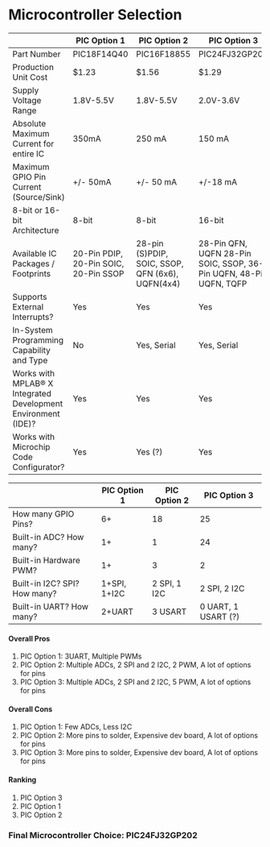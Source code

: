 # Microcontroller Selection


|                                  | PIC Option 1 | PIC Option 2 | PIC Option 3 |
|----------------------------------|--------------|--------------|--------------|
| Part Number                      | PIC18F14Q40  | PIC16F18855  | PIC24FJ32GP202 |
| Production Unit Cost             | $1.23        | $1.56        | $1.29        |
| Supply Voltage Range             | 1.8V-5.5V    | 1.8V-5.5V    | 2.0V-3.6V    |
| Absolute Maximum Current for entire IC | 350mA  | 250 mA       | 150 mA       |
| Maximum GPIO Pin Current (Source/Sink) | +/- 50mA | +/- 50 mA | +/-18 mA |
| 8-bit or 16-bit Architecture    | 8-bit        | 8-bit        | 16-bit       |
| Available IC Packages / Footprints | 20-Pin PDIP, 20-Pin SOIC, 20-Pin SSOP | 28-pin (S)PDIP, SOIC, SSOP, QFN (6x6), UQFN(4x4) | 28-Pin QFN, UQFN 28-Pin SOIC, SSOP, 36-Pin UQFN, 48-Pin UQFN, TQFP |
| Supports External Interrupts?   | Yes          | Yes          | Yes          |
| In-System Programming Capability and Type | No     | Yes, Serial | Yes, Serial |
| Works with MPLAB® X Integrated Development Environment (IDE)? | Yes | Yes | Yes |
| Works with Microchip Code Configurator? | Yes | Yes (?) | Yes |


|                           | PIC Option 1 | PIC Option 2 | PIC Option 3 |
|---------------------------|--------------|--------------|--------------|
| How many GPIO Pins?       | 6+           | 18           | 25           |
| Built-in ADC? How many?   | 1+           | 1            | 24           |
| Built-in Hardware PWM?    | 1+           | 3            | 2            |
| Built-in I2C? SPI? How many? | 1+SPI, 1+I2C | 2 SPI, 1 I2C | 2 SPI, 2 I2C |
| Built-in UART? How many?  | 2+UART       | 3 USART      | 0 UART, 1 USART (?) |

#### Overall Pros

1. PIC Option 1: 3UART, Multiple PWMs
2. PIC Option 2: Multiple ADCs, 2 SPI and 2 I2C, 2 PWM, A lot of options for pins
3. PIC Option 3: Multiple ADCs, 2 SPI and 2 I2C, 5 PWM, A lot of options for pins

#### Overall Cons

1. PIC Option 1: Few ADCs, Less I2C
2. PIC Option 2: More pins to solder, Expensive dev board, A lot of options for pins
3. PIC Option 3: More pins to solder, Expensive dev board, A lot of options for pins

#### Ranking

1. PIC Option 3
2. PIC Option 1
3. PIC Option 2

### Final Microcontroller Choice: PIC24FJ32GP202
